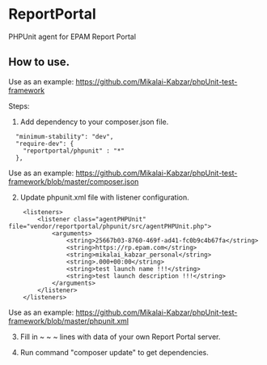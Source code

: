 ReportPortal
================
PHPUnit agent for EPAM Report Portal

How to use.
-------------

Use as an example: https://github.com/Mikalai-Kabzar/phpUnit-test-framework


Steps:
1) Add dependency to your composer.json file.
```
  "minimum-stability": "dev",
  "require-dev": {
    "reportportal/phpunit" : "*"
  },
```
Use as an example: https://github.com/Mikalai-Kabzar/phpUnit-test-framework/blob/master/composer.json

  
2) Update phpunit.xml file with listener configuration.

```
    <listeners>
        <listener class="agentPHPUnit" file="vendor/reportportal/phpunit/src/agentPHPUnit.php">
            <arguments>
                <string>25667b03-8760-469f-ad41-fc0b9c4b67fa</string>
                <string>https://rp.epam.com</string>
                <string>mikalai_kabzar_personal</string>
                <string>.000+00:00</string>
                <string>test launch name !!!</string>
                <string>test launch description !!!</string>
            </arguments>
        </listener>
    </listeners> 
```
Use as an example: https://github.com/Mikalai-Kabzar/phpUnit-test-framework/blob/master/phpunit.xml

3) Fill in <string> ~ ~ ~ </string> lines with data of your own Report Portal server.

4) Run command "composer update" to get dependencies.
